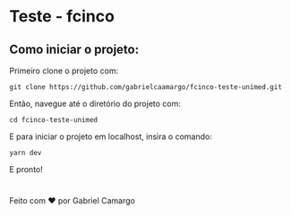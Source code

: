 # Teste - fcinco

## Como iniciar o projeto:
  Primeiro clone o projeto com:

 ```
 git clone https://github.com/gabrielcaamargo/fcinco-teste-unimed.git
 ```

 Então, navegue até o diretório do projeto com:
 ```
 cd fcinco-teste-unimed
 ```

 E para iniciar o projeto em localhost, insira o comando:
 ```
yarn dev
```
E pronto!

#
Feito com :heart: por Gabriel Camargo